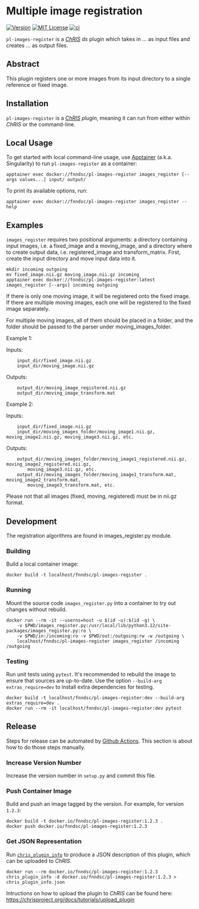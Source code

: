 # Multiple image registration

[![Version](https://img.shields.io/docker/v/fnndsc/pl-images-register?sort=semver)](https://hub.docker.com/r/fnndsc/pl-images-register)
[![MIT License](https://img.shields.io/github/license/fnndsc/pl-images-register)](https://github.com/FNNDSC/pl-images-register/blob/main/LICENSE)
[![ci](https://github.com/FNNDSC/pl-images-register/actions/workflows/ci.yml/badge.svg)](https://github.com/FNNDSC/pl-images-register/actions/workflows/ci.yml)

`pl-images-register` is a [_ChRIS_](https://chrisproject.org/)
_ds_ plugin which takes in ...  as input files and
creates ... as output files.

## Abstract

This plugin registers one or more images from its input directory to a single reference or fixed image.

## Installation

`pl-images-register` is a _[ChRIS](https://chrisproject.org/) plugin_, meaning it can
run from either within _ChRIS_ or the command-line.

## Local Usage

To get started with local command-line usage, use [Apptainer](https://apptainer.org/)
(a.k.a. Singularity) to run `pl-images-register` as a container:

```shell
apptainer exec docker://fnndsc/pl-images-register images_register [--args values...] input/ output/
```

To print its available options, run:

```shell
apptainer exec docker://fnndsc/pl-images-register images_register --help
```

## Examples

`images_register` requires two positional arguments: a directory containing input images, i.e.
a fixed_image and a moving_image, and a directory where to create output data, i.e. registered_image and 
transform_matrix. First, create the input directory and move input data into it.

```shell
mkdir incoming outgoing
mv fixed_image.nii.gz moving_image.nii.gz incoming
apptainer exec docker://fnndsc/pl-images-register:latest images_register [--args] incoming outgoing
```

If there is only one moving image, it will be registered onto the fixed image.
If there are multiple moving images, each one will be registered to the fixed image separately.

For multiple moving images, all of them should be placed in a folder, and the folder should be passed to the 
parser under moving_images_folder.

Example 1:

Inputs: 
```shell
    input_dir/fixed_image.nii.gz
    input_dir/moving_image.nii.gz 
```
Outputs:
```shell
    output_dir/moving_image_registered.nii.gz
    output_dir/moving_image_transform.mat
``` 
Example 2:

Inputs: 
```shell
    input_dir/fixed_image.nii.gz
    input_dir/moving_images_folder/moving_image1.nii.gz, moving_image2.nii.gz, moving_image3.nii.gz, etc.
```
Outputs:
```shell
    output_dir/moving_images_folder/moving_image1_registered.nii.gz, moving_image2_registered.nii.gz, 
        moving_image3.nii.gz, etc.
    output_dir/moving_images_folder/moving_image1_transform.mat, moving_image2_transform.mat, 
        moving_image3_transform.mat, etc.
```
Please not that all images (fixed, moving, registered) must be in nii.gz format.

## Development

The registration algorithms are found in images_register.py module.

### Building

Build a local container image:

```shell
docker build -t localhost/fnndsc/pl-images-register .
```

### Running

Mount the source code `images_register.py` into a container to try out changes without rebuild.

```shell
docker run --rm -it --userns=host -u $(id -u):$(id -g) \
    -v $PWD/images_register.py:/usr/local/lib/python3.12/site-packages/images_register.py:ro \
    -v $PWD/in:/incoming:ro -v $PWD/out:/outgoing:rw -w /outgoing \
    localhost/fnndsc/pl-images-register images_register /incoming /outgoing
```

### Testing

Run unit tests using `pytest`.
It's recommended to rebuild the image to ensure that sources are up-to-date.
Use the option `--build-arg extras_require=dev` to install extra dependencies for testing.

```shell
docker build -t localhost/fnndsc/pl-images-register:dev --build-arg extras_require=dev .
docker run --rm -it localhost/fnndsc/pl-images-register:dev pytest
```

## Release

Steps for release can be automated by [Github Actions](.github/workflows/ci.yml).
This section is about how to do those steps manually.

### Increase Version Number

Increase the version number in `setup.py` and commit this file.

### Push Container Image

Build and push an image tagged by the version. For example, for version `1.2.3`:

```
docker build -t docker.io/fnndsc/pl-images-register:1.2.3 .
docker push docker.io/fnndsc/pl-images-register:1.2.3
```

### Get JSON Representation

Run [`chris_plugin_info`](https://github.com/FNNDSC/chris_plugin#usage)
to produce a JSON description of this plugin, which can be uploaded to _ChRIS_.

```shell
docker run --rm docker.io/fnndsc/pl-images-register:1.2.3 chris_plugin_info -d docker.io/fnndsc/pl-images-register:1.2.3 > chris_plugin_info.json
```

Intructions on how to upload the plugin to _ChRIS_ can be found here:
https://chrisproject.org/docs/tutorials/upload_plugin

